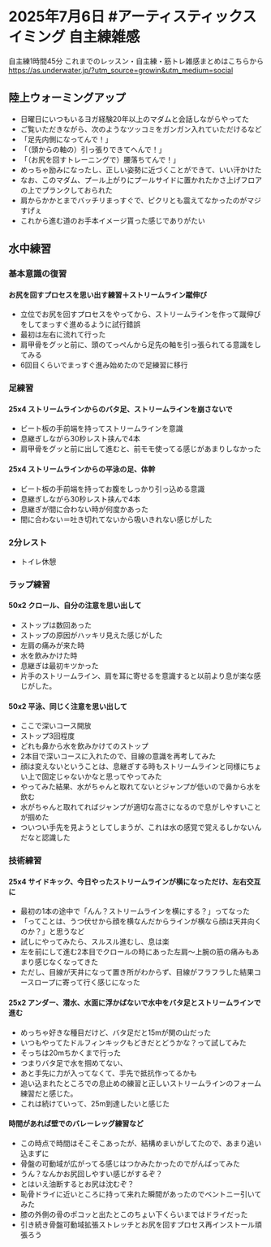 # 2025年7月6日 #アーティスティックスイミング 自主練雑感
自主練1時間45分
これまでのレッスン・自主練・筋トレ雑感まとめはこちらから  
https://as.underwater.jp/?utm_source=growin&utm_medium=social  
## 陸上ウォーミングアップ
- 日曜日にいつもいるヨガ経験20年以上のマダムと会話しながらやってた
- ご覧いただきながら、次のようなツッコミをガンガン入れていただけるなど
- 「足先内側になってんで！」
- 「（頭からの軸の）引っ張りできてへんで！」
- 「（お尻を回すトレーニングで）腰落ちてんで！」
- めっちゃ励みになったし、正しい姿勢に近づくことができて、いい汗かけた
- なお、このマダム、プール上がりにプールサイドに置かれたかさ上げフロアの上でプランクしておられた
- 肩からかかとまでバッチリまっすぐで、ピクリとも震えてなかったのがマジすげぇ
- これから進む道のお手本イメージ貰った感じでありがたい
## 水中練習
### 基本意識の復習
#### お尻を回すプロセスを思い出す練習＋ストリームライン蹴伸び
- 立位でお尻を回すプロセスをやってから、ストリームラインを作って蹴伸びをしてまっすぐ進めるように試行錯誤
- 最初は左右に流れて行った
- 肩甲骨をグッと前に、頭のてっぺんから足先の軸を引っ張られてる意識をしてみる
- 6回目くらいでまっすぐ進み始めたので足練習に移行
### 足練習
#### 25x4 ストリームラインからのバタ足、ストリームラインを崩さないで
- ビート板の手前端を持ってストリームラインを意識
- 息継ぎしながら30秒レスト挟んで4本
- 肩甲骨をグッと前に出して進むと、前モモ使ってる感じがあまりしなかった
#### 25x4 ストリームラインからの平泳の足、体幹
- ビート板の手前端を持ってお腹をしっかり引っ込める意識
- 息継ぎしながら30秒レスト挟んで4本
- 息継ぎが間に合わない時が何度かあった
- 間に合わない＝吐き切れてないから吸いきれない感じがした
### 2分レスト
- トイレ休憩
### ラップ練習
#### 50x2 クロール、自分の注意を思い出して
- ストップは数回あった
- ストップの原因がハッキリ見えた感じがした
- 左肩の痛みが来た時
- 水を飲みかけた時
- 息継ぎは最初キツかった
- 片手のストリームライン、肩を耳に寄せるを意識すると以前より息が楽な感じがした。
#### 50x2 平泳、同じく注意を思い出して
- ここで深いコース開放
- ストップ3回程度
- どれも鼻から水を飲みかけてのストップ
- 2本目で深いコースに入れたので、目線の意識を再考してみた
- 顔は変えないということは、息継ぎする時もストリームラインと同様にちょい上で固定じゃないかなと思ってやってみた
- やってみた結果、水がちゃんと取れてないとジャンプが低いので鼻から水を飲む
- 水がちゃんと取れてればジャンプが適切な高さになるので息がしやすいことが掴めた
- ついつい手先を見ようとしてしまうが、これは水の感覚で覚えるしかないんだなと認識した
### 技術練習
####  25x4 サイドキック、今日やったストリームラインが横になっただけ、左右交互に
- 最初の1本の途中で「んん？ストリームラインを横にする？」ってなった
- 「ってことは、うつ伏せから顔を横なんだからラインが横なら顔は天井向くのか？」と思うなど
- 試しにやってみたら、スルスル進むし、息は楽
- 左を前にして進む2本目でクロールの時にあった左肩～上腕の筋の痛みもあまり感じなくなってきた
- ただし、目線が天井になって置き所がわからず、目線がフラフラした結果コースロープに寄って行く感じになった
#### 25x2 アンダー、潜水、水面に浮かばないで水中をバタ足とストリームラインで進む
- めっちゃ好きな種目だけど、バタ足だと15mが関の山だった
- いつもやってたドルフィンキックもどきだとどうかな？って試してみた
- そっちは20mちかくまで行った
- つまりバタ足で水を掴めてない、
- あと手先に力が入ってなくて、手先で抵抗作ってるかも
- 追い込まれたところでの息止めの練習と正しいストリームラインのフォーム練習だと感じた。
- これは続けていって、25m到達したいと感じた
#### 時間があれば壁でのバレーレッグ練習など
- この時点で時間はそこそこあったが、結構めまいがしてたので、あまり追い込まずに
- 骨盤の可動域が広がってる感じはつかみたかったのでがんばってみた
- うん？なんかお尻回しやすい感じがするぞ？
- とはいえ油断するとお尻は沈むぞ？
- 恥骨ドライに近いところに持って来れた瞬間があったのでベントニー引いてみた
- 膝の外側の骨のポコッと出たとこのちょい下くらいまではドライだった
- 引き続き骨盤可動域拡張ストレッチとお尻を回すプロセス再インストール頑張ろう